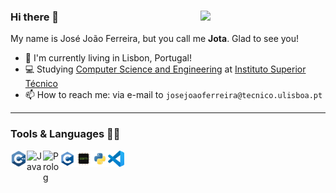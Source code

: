 ### Hi there 👋 <img align="right"  width="200px" src="https://64.media.tumblr.com/64efb40cdb22658e6decdffeb436ee9f/tumblr_mox8hfpW0M1s5jjtzo1_500.gifv" />

My name is José João Ferreira, but you call me **Jota**. Glad to see you!

- 👦 I'm currently living in Lisbon, Portugal!
- 💻 Studying [Computer Science and Engineering](https://fenix.tecnico.ulisboa.pt/cursos/leic-a) at [Instituto Superior Técnico](https://tecnico.ulisboa.pt/pt/) 
- 📫 How to reach me: via e-mail to `josejoaoferreira@tecnico.ulisboa.pt`

---

### Tools & Languages 👨‍💻
<img align="left" alt="C++" width="26px" src="https://raw.githubusercontent.com/github/explore/main/topics/cpp/cpp.png" />
<img align="left" alt="Java" width="26px" src="https://i.imgur.com/EtkZSir.png" />
<img align="left" alt="Prolog" width="26px" src="https://dashboard.snapcraft.io/site_media/appmedia/2020/04/Prolog-logo-512.png" />
<img align="left" alt="C" width="26px" src="https://raw.githubusercontent.com/github/explore/main/topics/c/c.png" />
<img align="left" alt="Assembly" width="26px" src="https://raw.githubusercontent.com/github/explore/main/topics/assembly/assembly.png" />
<img align="left" alt="Python" width="26px" src="https://raw.githubusercontent.com/github/explore/main/topics/python/python.png" />
<img align="left" alt="Visual Studio Code" width="26px" src="https://raw.githubusercontent.com/github/explore/main/topics/visual-studio-code/visual-studio-code.png" />
<!--
<img align="left" alt="Android Studio" width="26px" src="https://raw.githubusercontent.com/github/explore/main/topics/android-studio/android-studio.png" />
<img align="left" alt="Gradle" width="26px" src="https://raw.githubusercontent.com/github/explore/main/topics/gradle/gradle.png" />
<img align="left" alt="GitHub" width="26px" src="https://raw.githubusercontent.com/github/explore/main/topics/github-api/github-api.png" />
<img align="left" alt="Ubuntu" width="26px" src="https://raw.githubusercontent.com/github/explore/main/topics/ubuntu/ubuntu.png" />
<img align="left" alt="Terminal" width="26px" src="https://raw.githubusercontent.com/github/explore/main/topics/terminal/terminal.png" />

---

![Top Languages](https://github-readme-stats.vercel.app/api/top-langs/?username=jjasferreira&layout=compact&theme=nord&count_private=true)
-->
